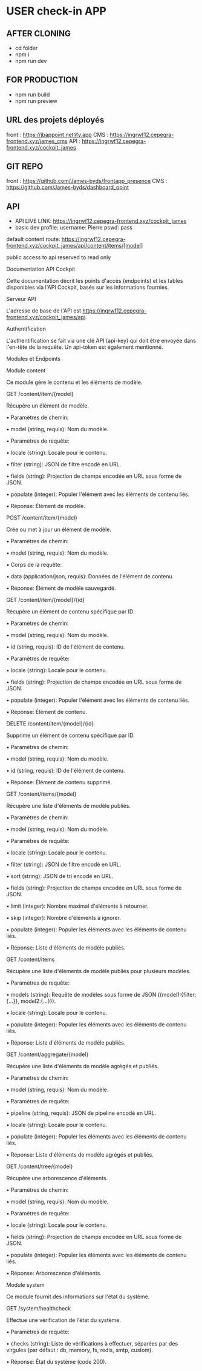 # USER check-in APP

## AFTER CLONING
- cd folder
- npm i
- npm run dev

## FOR PRODUCTION
- npm run build
- npm run preview

## URL des projets déployés

front : https://jbappoint.netlify.app
CMS : https://ingrwf12.cepegra-frontend.xyz/james_cms
API : https://ingrwf12.cepegra-frontend.xyz/cockpit_james

## GIT REPO

front : https://github.com/James-byds/frontapp_presence
CMS : https://github.com/James-byds/dashboard_point

## API

- API LIVE LINK: https://ingrwf12.cepegra-frontend.xyz/cockpit_james
- basic dev profile: 
username: Pierre 
pswd: pass

default content route: https://ingrwf12.cepegra-frontend.xyz/cockpit_james/api/content/items/[model]

public access to api reserved to read only

Documentation API Cockpit

Cette documentation décrit les points d'accès (endpoints) et les tables disponibles via l'API Cockpit, basés sur les informations fournies.

Serveur API

L'adresse de base de l'API est https://ingrwf12.cepegra-frontend.xyz/cockpit_james/api.

Authentification

L'authentification se fait via une clé API (api-key) qui doit être envoyée dans l'en-tête de la requête. Un api-token est également mentionné.

Modules et Endpoints

Module content

Ce module gère le contenu et les éléments de modèle.

GET /content/item/{model}

Récupère un élément de modèle.

•
Paramètres de chemin:

•
model (string, requis): Nom du modèle.



•
Paramètres de requête:

•
locale (string): Locale pour le contenu.

•
filter (string): JSON de filtre encodé en URL.

•
fields (string): Projection de champs encodée en URL sous forme de JSON.

•
populate (integer): Populer l'élément avec les éléments de contenu liés.



•
Réponse: Élément de modèle.

POST /content/item/{model}

Crée ou met à jour un élément de modèle.

•
Paramètres de chemin:

•
model (string, requis): Nom du modèle.



•
Corps de la requête:

•
data (application/json, requis): Données de l'élément de contenu.



•
Réponse: Élément de modèle sauvegardé.

GET /content/item/{model}/{id}

Récupère un élément de contenu spécifique par ID.

•
Paramètres de chemin:

•
model (string, requis): Nom du modèle.

•
id (string, requis): ID de l'élément de contenu.



•
Paramètres de requête:

•
locale (string): Locale pour le contenu.

•
fields (string): Projection de champs encodée en URL sous forme de JSON.

•
populate (integer): Populer l'élément avec les éléments de contenu liés.



•
Réponse: Élément de contenu.

DELETE /content/item/{model}/{id}

Supprime un élément de contenu spécifique par ID.

•
Paramètres de chemin:

•
model (string, requis): Nom du modèle.

•
id (string, requis): ID de l'élément de contenu.



•
Réponse: Élément de contenu supprimé.

GET /content/items/{model}

Récupère une liste d'éléments de modèle publiés.

•
Paramètres de chemin:

•
model (string, requis): Nom du modèle.



•
Paramètres de requête:

•
locale (string): Locale pour le contenu.

•
filter (string): JSON de filtre encodé en URL.

•
sort (string): JSON de tri encodé en URL.

•
fields (string): Projection de champs encodée en URL sous forme de JSON.

•
limit (integer): Nombre maximal d'éléments à retourner.

•
skip (integer): Nombre d'éléments à ignorer.

•
populate (integer): Populer les éléments avec les éléments de contenu liés.



•
Réponse: Liste d'éléments de modèle publiés.

GET /content/items

Récupère une liste d'éléments de modèle publiés pour plusieurs modèles.

•
Paramètres de requête:

•
models (string): Requête de modèles sous forme de JSON ({model1:{filter:{...}}, model2:{...}}).

•
locale (string): Locale pour le contenu.

•
populate (integer): Populer les éléments avec les éléments de contenu liés.



•
Réponse: Liste d'éléments de modèle publiés.

GET /content/aggregate/{model}

Récupère une liste d'éléments de modèle agrégés et publiés.

•
Paramètres de chemin:

•
model (string, requis): Nom du modèle.



•
Paramètres de requête:

•
pipeline (string, requis): JSON de pipeline encodé en URL.

•
locale (string): Locale pour le contenu.

•
populate (integer): Populer les éléments avec les éléments de contenu liés.



•
Réponse: Liste d'éléments de modèle agrégés et publiés.

GET /content/tree/{model}

Récupère une arborescence d'éléments.

•
Paramètres de chemin:

•
model (string, requis): Nom du modèle.



•
Paramètres de requête:

•
locale (string): Locale pour le contenu.

•
fields (string): Projection de champs encodée en URL sous forme de JSON.

•
populate (integer): Populer les éléments avec les éléments de contenu liés.



•
Réponse: Arborescence d'éléments.

Module system

Ce module fournit des informations sur l'état du système.

GET /system/healthcheck

Effectue une vérification de l'état du système.

•
Paramètres de requête:

•
checks (string): Liste de vérifications à effectuer, séparées par des virgules (par défaut : db, memory, fs, redis, smtp, custom).



•
Réponse: État du système (code 200).

